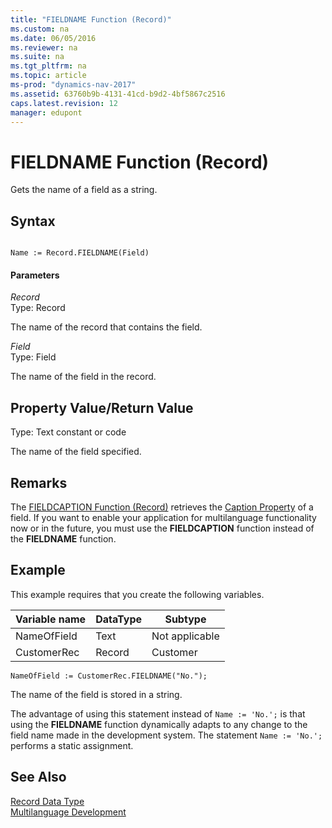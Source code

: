 ```yaml
---
title: "FIELDNAME Function (Record)"
ms.custom: na
ms.date: 06/05/2016
ms.reviewer: na
ms.suite: na
ms.tgt_pltfrm: na
ms.topic: article
ms-prod: "dynamics-nav-2017"
ms.assetid: 63760b9b-4131-41cd-b9d2-4bf5867c2516
caps.latest.revision: 12
manager: edupont
---
```

# FIELDNAME Function (Record)
Gets the name of a field as a string.  
  
## Syntax  
  
```  
  
Name := Record.FIELDNAME(Field)  
```  
  
#### Parameters  
 *Record*  
 Type: Record  
  
 The name of the record that contains the field.  
  
 *Field*  
 Type: Field  
  
 The name of the field in the record.  
  
## Property Value/Return Value  
 Type: Text constant or code  
  
 The name of the field specified.  
  
## Remarks  
 The [FIELDCAPTION Function \(Record\)](FIELDCAPTION-Function--Record-.md) retrieves the [Caption Property](Caption-Property-duplicate.md) of a field. If you want to enable your application for multilanguage functionality now or in the future, you must use the **FIELDCAPTION** function instead of the **FIELDNAME** function.  
  
## Example  
 This example requires that you create the following variables.  
  
|Variable name|DataType|Subtype|  
|-------------------|--------------|-------------|  
|NameOfField|Text|Not applicable|  
|CustomerRec|Record|Customer|  
  
```  
NameOfField := CustomerRec.FIELDNAME("No.");  
```  
  
 The name of the field is stored in a string.  
  
 The advantage of using this statement instead of `Name := 'No.';` is that using the **FIELDNAME** function dynamically adapts to any change to the field name made in the development system. The statement `Name := 'No.';` performs a static assignment.  
  
## See Also  
 [Record Data Type](Record-Data-Type.md)   
 [Multilanguage Development](Multilanguage-Development.md)